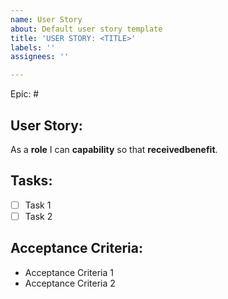 ```yaml
---
name: User Story
about: Default user story template
title: 'USER STORY: <TITLE>'
labels: ''
assignees: ''

---
```


Epic: #

## User Story:
As a **role** I can **capability** so that **receivedbenefit**.

## Tasks:

- [ ] Task 1
- [ ] Task 2

## Acceptance Criteria:
- Acceptance Criteria 1
- Acceptance Criteria 2
